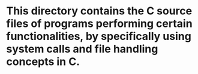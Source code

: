 # This directory contains the C source files of programs performing certain functionalities, by specifically using system calls and file handling concepts in C.
